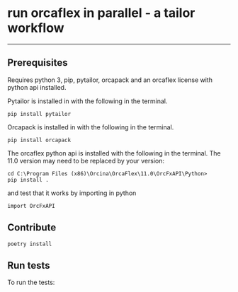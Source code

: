 
# run orcaflex in parallel - a tailor workflow
------------

## Prerequisites

Requires python 3, pip, pytailor, orcapack and an orcaflex license with python api installed. 

Pytailor is installed in with the following in the terminal.

```
pip install pytailor
```

Orcapack is installed in with the following in the terminal.

```
pip install orcapack
```

The orcaflex python api is installed with the following in the terminal. 
The 11.0 version may need to be replaced by your version:
```
cd C:\Program Files (x86)\Orcina\OrcaFlex\11.0\OrcFxAPI\Python>
pip install .
```
and test that it works by importing in python
```
import OrcFxAPI
```



## Contribute


```
poetry install
```

## Run tests

To run the tests:
```
```
